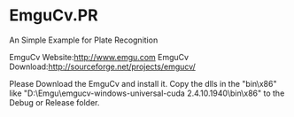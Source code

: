 # EmguCv.PR
An Simple Example for Plate Recognition

EmguCv Website:http://www.emgu.com
EmguCv Download:http://sourceforge.net/projects/emgucv/

Please Download the EmguCv and install it. Copy the dlls in the "bin\x86" like "D:\Emgu\emgucv-windows-universal-cuda 2.4.10.1940\bin\x86" to the Debug or Release folder.